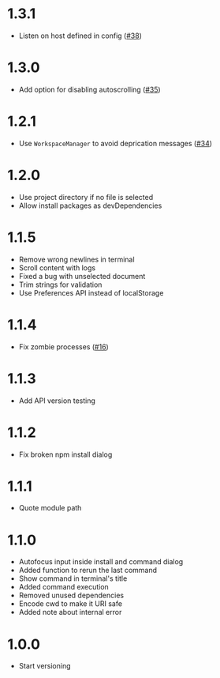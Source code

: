 # 1.3.1
* Listen on host defined in config ([#38](https://github.com/Acconut/brackets-nodejs/issues/38))

# 1.3.0
* Add option for disabling autoscrolling ([#35](https://github.com/Acconut/brackets-nodejs/issues/35))

# 1.2.1
* Use `WorkspaceManager` to avoid deprication messages ([#34](https://github.com/Acconut/brackets-nodejs/pull/34))

# 1.2.0
* Use project directory if no file is selected
* Allow install packages as devDependencies

# 1.1.5
* Remove wrong newlines in terminal
* Scroll content with logs
* Fixed a bug with unselected document
* Trim strings for validation
* Use Preferences API instead of localStorage

# 1.1.4
* Fix zombie processes ([#16](https://github.com/Acconut/brackets-nodejs/issues/16))

# 1.1.3
* Add API version testing

# 1.1.2
* Fix broken npm install dialog

# 1.1.1
* Quote module path

# 1.1.0
* Autofocus input inside install and command dialog
* Added function to rerun the last command
* Show command in terminal's title
* Added command execution
* Removed unused dependencies
* Encode cwd to make it URI safe
* Added note about internal error

# 1.0.0
* Start versioning